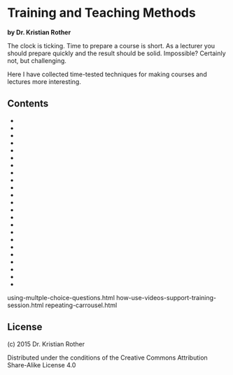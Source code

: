 
# Training and Teaching Methods

**by Dr. Kristian Rother**

The clock is ticking. Time to prepare a course is short. As a lecturer you should prepare quickly and the result should be solid. Impossible? Certainly not, but challenging.

Here I have collected time-tested techniques for making courses and lectures more interesting.

## Contents

* [](blooms_action_verbs.md)
* [](check_and_cross.md)
* [](collect_and_review_expectations.md)
* [](collect_cards_to_open_your_lesson.md)
* [](collect-feedback-voting-box.md)
* [](concept-maps.md)
* [](construct-well-balanced-teaching-units.md)
* [](domino.md)
* [](dot-voting.md)
* [](feedback_methods.md)
* [](feedback_props.md)
* [](fist_or_five.md)
* [](four-corner-feedback.md)
* [](guess_who_i_am.md)
* [](memory.md)
* [](moderating_magnets.md)
* [](organizing_panel_discussion.md)
* [](pros_and_cons.md)
* [](quotes_teaching.md)
* [](scrabble.md)
* [](setting-learning-goals-blooms-taxonomy.md)
* [](supermarket.md)
* [](training_course_design.md)

using-multple-choice-questions.html
how-use-videos-support-training-session.html
repeating-carrousel.html

## License

(c) 2015 Dr. Kristian Rother

Distributed under the conditions of the Creative Commons Attribution Share-Alike License 4.0
